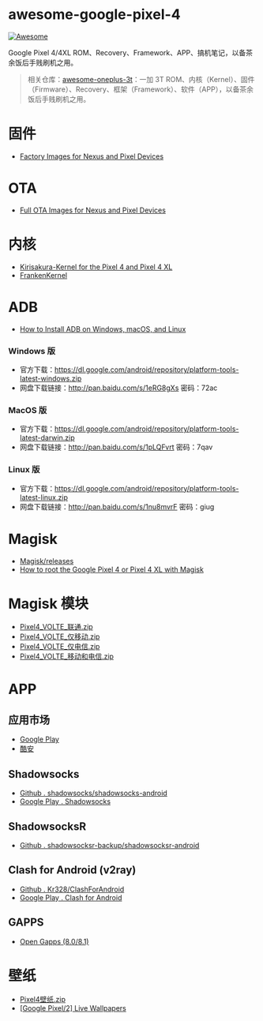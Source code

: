 # awesome-google-pixel-4

[![Awesome](https://cdn.rawgit.com/sindresorhus/awesome/d7305f38d29fed78fa85652e3a63e154dd8e8829/media/badge.svg)](https://github.com/huihut/awesome-google-pixel-4)

Google Pixel 4/4XL ROM、Recovery、Framework、APP、搞机笔记，以备茶余饭后手贱刷机之用。

> 相关仓库：[awesome-oneplus-3t](https://github.com/huihut/awesome-oneplus-3t)：一加 3T ROM、内核（Kernel）、固件（Firmware）、Recovery、框架（Framework）、软件（APP），以备茶余饭后手贱刷机之用。

# 固件

* [Factory Images for Nexus and Pixel Devices](https://developers.google.com/android/images)

# OTA

* [Full OTA Images for Nexus and Pixel Devices](https://developers.google.com/android/ota)

# 内核

* [Kirisakura-Kernel for the Pixel 4 and Pixel 4 XL](https://forum.xda-developers.com/pixel-4-xl/development/kernel-kirisakuraq-1-0-0-pixel-4-xl-aka-t3992213)
* [FrankenKernel](https://forum.xda-developers.com/pixel-4-xl/development/kernel-frankenkernel-t3996701)

# ADB

* [How to Install ADB on Windows, macOS, and Linux](https://www.xda-developers.com/install-adb-windows-macos-linux/)

### Windows 版

* 官方下载：<https://dl.google.com/android/repository/platform-tools-latest-windows.zip>
* 网盘下载链接：<http://pan.baidu.com/s/1eRG8gXs> 密码：72ac

### MacOS 版

* 官方下载：<https://dl.google.com/android/repository/platform-tools-latest-darwin.zip>
* 网盘下载链接：<http://pan.baidu.com/s/1pLQFvrt> 密码：7qav

### Linux 版

* 官方下载：<https://dl.google.com/android/repository/platform-tools-latest-linux.zip>
* 网盘下载链接：<http://pan.baidu.com/s/1nu8mvrF> 密码：giug

# Magisk

* [Magisk/releases](https://github.com/topjohnwu/Magisk/releases)
* [How to root the Google Pixel 4 or Pixel 4 XL with Magisk](https://www.xda-developers.com/google-pixel-4-root-magisk/)

# Magisk 模块

* [Pixel4_VOLTE_联通.zip](magisk-module/Pixel4_VOLTE_联通.zip)
* [Pixel4_VOLTE_仅移动.zip](magisk-module/Pixel4_VOLTE_仅移动.zip)
* [Pixel4_VOLTE_仅电信.zip](magisk-module/Pixel4_VOLTE_仅电信.zip)
* [Pixel4_VOLTE_移动和电信.zip](magisk-module/Pixel4_VOLTE_移动和电信.zip)

# APP

## 应用市场

* [Google Play](https://play.google.com/store)
* [酷安](https://www.coolapk.com/)

## Shadowsocks

* [Github . shadowsocks/shadowsocks-android](https://github.com/shadowsocks/shadowsocks-android/releases)
* [Google Play . Shadowsocks](https://play.google.com/store/apps/details?id=com.github.shadowsocks)

## ShadowsocksR

* [Github . shadowsocksr-backup/shadowsocksr-android](https://github.com/shadowsocksr-backup/shadowsocksr-android/releases)

## Clash for Android (v2ray)

* [Github . Kr328/ClashForAndroid](https://github.com/Kr328/ClashForAndroid)
* [Google Play . Clash for Android](https://play.google.com/store/apps/details?id=com.github.kr328.clash)

## GAPPS

* [Open Gapps (8.0/8.1)](http://opengapps.org/)

# 壁纸

* [Pixel4壁纸.zip](wallpaper/Pixel4壁纸.zip)
* [[Google Pixel/2] Live Wallpapers](https://forum.xda-developers.com/android/apps-games/port-live-earth-wallpapers-t3481640)

